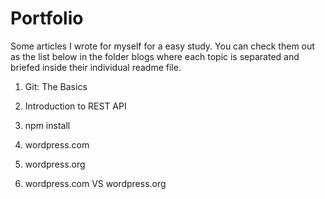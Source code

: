 # Portfolio

Some articles I wrote for myself for a easy study. You can check them out as the list below in the folder blogs where each topic is separated and briefed inside their individual  readme file. 

1. Git: The Basics

2. Introduction to REST API

3. npm install

4. wordpress.com 

5. wordpress.org

6. wordpress.com VS wordpress.org